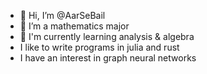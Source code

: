 - 👋 Hi, I’m @AarSeBail
- 👀 I’m a mathematics major
- 🌱 I'm currently learning analysis & algebra
- I like to write programs in julia and rust
- I have an interest in graph neural networks

<!---
AarSeBail/AarSeBail is a ✨ special ✨ repository because its `README.md` (this file) appears on your GitHub profile.
You can click the Preview link to take a look at your changes.
--->
